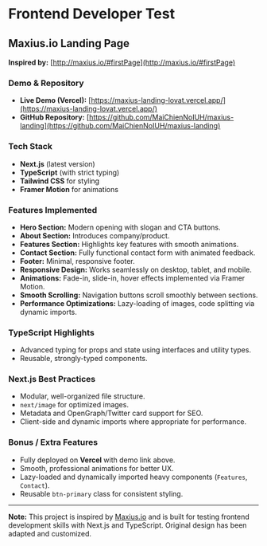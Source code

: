 # Frontend Developer Test

## Maxius.io Landing Page

**Inspired by:** [http://maxius.io/#firstPage](http://maxius.io/#firstPage)

### Demo & Repository

- **Live Demo (Vercel):** [https://maxius-landing-lovat.vercel.app/](https://maxius-landing-lovat.vercel.app/)  
- **GitHub Repository:** [https://github.com/MaiChienNoIUH/maxius-landing](https://github.com/MaiChienNoIUH/maxius-landing)

### Tech Stack

- **Next.js** (latest version)
- **TypeScript** (with strict typing)
- **Tailwind CSS** for styling
- **Framer Motion** for animations

### Features Implemented

- **Hero Section:** Modern opening with slogan and CTA buttons.
- **About Section:** Introduces company/product.
- **Features Section:** Highlights key features with smooth animations.
- **Contact Section:** Fully functional contact form with animated feedback.
- **Footer:** Minimal, responsive footer.
- **Responsive Design:** Works seamlessly on desktop, tablet, and mobile.
- **Animations:** Fade-in, slide-in, hover effects implemented via Framer Motion.
- **Smooth Scrolling:** Navigation buttons scroll smoothly between sections.
- **Performance Optimizations:** Lazy-loading of images, code splitting via dynamic imports.

### TypeScript Highlights

- Advanced typing for props and state using interfaces and utility types.
- Reusable, strongly-typed components.

### Next.js Best Practices

- Modular, well-organized file structure.
- `next/image` for optimized images.
- Metadata and OpenGraph/Twitter card support for SEO.
- Client-side and dynamic imports where appropriate for performance.

### Bonus / Extra Features

- Fully deployed on **Vercel** with demo link above.
- Smooth, professional animations for better UX.
- Lazy-loaded and dynamically imported heavy components (`Features`, `Contact`).
- Reusable `btn-primary` class for consistent styling.

---

**Note:** This project is inspired by [Maxius.io](http://maxius.io/) and is built for testing frontend development skills with Next.js and TypeScript. Original design has been adapted and customized.
